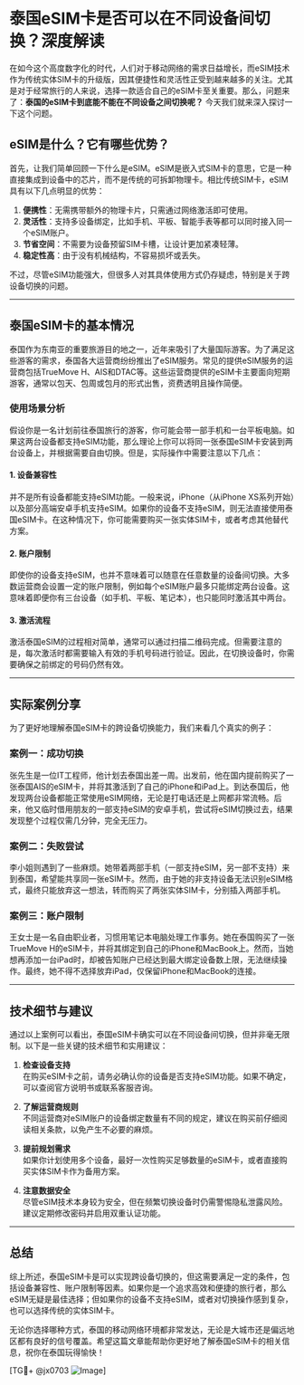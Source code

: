 # 泰国eSIM卡是否可以在不同设备间切换？深度解读

在如今这个高度数字化的时代，人们对于移动网络的需求日益增长，而eSIM技术作为传统实体SIM卡的升级版，因其便捷性和灵活性正受到越来越多的关注。尤其是对于经常旅行的人来说，选择一款适合自己的eSIM卡至关重要。那么，问题来了：**泰国的eSIM卡到底能不能在不同设备之间切换呢？** 今天我们就来深入探讨一下这个问题。

## eSIM是什么？它有哪些优势？

首先，让我们简单回顾一下什么是eSIM。eSIM是嵌入式SIM卡的意思，它是一种直接集成到设备中的芯片，而不是传统的可拆卸物理卡。相比传统SIM卡，eSIM具有以下几点明显的优势：

1. **便携性**：无需携带额外的物理卡片，只需通过网络激活即可使用。
2. **灵活性**：支持多设备绑定，比如手机、平板、智能手表等都可以同时接入同一个eSIM账户。
3. **节省空间**：不需要为设备预留SIM卡槽，让设计更加紧凑轻薄。
4. **稳定性高**：由于没有机械结构，不容易损坏或丢失。

不过，尽管eSIM功能强大，但很多人对其具体使用方式仍存疑虑，特别是关于跨设备切换的问题。

---

## 泰国eSIM卡的基本情况

泰国作为东南亚的重要旅游目的地之一，近年来吸引了大量国际游客。为了满足这些游客的需求，泰国各大运营商纷纷推出了eSIM服务。常见的提供eSIM服务的运营商包括TrueMove H、AIS和DTAC等。这些运营商提供的eSIM卡主要面向短期游客，通常以包天、包周或包月的形式出售，资费透明且操作简便。

### 使用场景分析

假设你是一名计划前往泰国旅行的游客，你可能会带一部手机和一台平板电脑。如果这两台设备都支持eSIM功能，那么理论上你可以将同一张泰国eSIM卡安装到两台设备上，并根据需要自由切换。但是，实际操作中需要注意以下几点：

#### 1. 设备兼容性
并不是所有设备都能支持eSIM功能。一般来说，iPhone（从iPhone XS系列开始）以及部分高端安卓手机支持eSIM。如果你的设备不支持eSIM，则无法直接使用泰国eSIM卡。在这种情况下，你可能需要购买一张实体SIM卡，或者考虑其他替代方案。

#### 2. 账户限制
即使你的设备支持eSIM，也并不意味着可以随意在任意数量的设备间切换。大多数运营商会设置一定的账户限制，例如每个eSIM账户最多只能绑定两台设备。这意味着即便你有三台设备（如手机、平板、笔记本），也只能同时激活其中两台。

#### 3. 激活流程
激活泰国eSIM的过程相对简单，通常可以通过扫描二维码完成。但需要注意的是，每次激活时都需要输入有效的手机号码进行验证。因此，在切换设备时，你需要确保之前绑定的号码仍然有效。

---

## 实际案例分享

为了更好地理解泰国eSIM卡的跨设备切换能力，我们来看几个真实的例子：

### 案例一：成功切换
张先生是一位IT工程师，他计划去泰国出差一周。出发前，他在国内提前购买了一张泰国AIS的eSIM卡，并将其激活到了自己的iPhone和iPad上。到达泰国后，他发现两台设备都能正常使用eSIM网络，无论是打电话还是上网都非常流畅。后来，他又临时借用朋友的一部支持eSIM的安卓手机，尝试将eSIM切换过去，结果发现整个过程仅需几分钟，完全无压力。

### 案例二：失败尝试
李小姐则遇到了一些麻烦。她带着两部手机（一部支持eSIM，另一部不支持）来到泰国，希望能共享同一张eSIM卡。然而，由于她的非支持设备无法识别eSIM格式，最终只能放弃这一想法，转而购买了两张实体SIM卡，分别插入两部手机。

### 案例三：账户限制
王女士是一名自由职业者，习惯用笔记本电脑处理工作事务。她在泰国购买了一张TrueMove H的eSIM卡，并将其绑定到自己的iPhone和MacBook上。然而，当她想再添加一台iPad时，却被告知账户已经达到最大绑定设备数上限，无法继续操作。最终，她不得不选择放弃iPad，仅保留iPhone和MacBook的连接。

---

## 技术细节与建议

通过以上案例可以看出，泰国eSIM卡确实可以在不同设备间切换，但并非毫无限制。以下是一些关键的技术细节和实用建议：

1. **检查设备支持**  
   在购买eSIM卡之前，请务必确认你的设备是否支持eSIM功能。如果不确定，可以查阅官方说明书或联系客服咨询。

2. **了解运营商规则**  
   不同运营商对eSIM账户的设备绑定数量有不同的规定，建议在购买前仔细阅读相关条款，以免产生不必要的麻烦。

3. **提前规划需求**  
   如果你计划使用多个设备，最好一次性购买足够数量的eSIM卡，或者直接购买实体SIM卡作为备用方案。

4. **注意数据安全**  
   尽管eSIM技术本身较为安全，但在频繁切换设备时仍需警惕隐私泄露风险。建议定期修改密码并启用双重认证功能。

---

## 总结

综上所述，泰国eSIM卡是可以实现跨设备切换的，但这需要满足一定的条件，包括设备兼容性、账户限制等因素。如果你是一个追求高效和便捷的旅行者，那么eSIM无疑是最佳选择；但如果你的设备不支持eSIM，或者对切换操作感到复杂，也可以选择传统的实体SIM卡。

无论你选择哪种方式，泰国的移动网络环境都非常发达，无论是大城市还是偏远地区都有良好的信号覆盖。希望这篇文章能帮助你更好地了解泰国eSIM卡的相关信息，祝你在泰国玩得愉快！

[TG💪+ @jx0703 ![Image](https://github.com/user-attachments/assets/dbca1d08-cadb-493c-b0ec-ad6f7a83f270)]